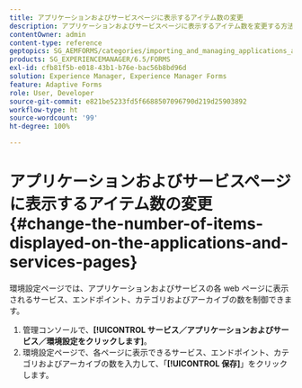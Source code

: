 ```yaml
---
title: アプリケーションおよびサービスページに表示するアイテム数の変更
description: アプリケーションおよびサービスページに表示するアイテム数を変更する方法について説明します。
contentOwner: admin
content-type: reference
geptopics: SG_AEMFORMS/categories/importing_and_managing_applications_and_archives
products: SG_EXPERIENCEMANAGER/6.5/FORMS
exl-id: cfb81f5b-e018-43b1-b76e-bac56b8bd96d
solution: Experience Manager, Experience Manager Forms
feature: Adaptive Forms
role: User, Developer
source-git-commit: e821be5233fd5f6688507096790d219d25903892
workflow-type: ht
source-wordcount: '99'
ht-degree: 100%

---
```


# アプリケーションおよびサービスページに表示するアイテム数の変更 {#change-the-number-of-items-displayed-on-the-applications-and-services-pages}

環境設定ページでは、アプリケーションおよびサービスの各 web ページに表示されるサービス、エンドポイント、カテゴリおよびアーカイブの数を制御できます。

1. 管理コンソールで、**[!UICONTROL サービス／アプリケーションおよびサービス／環境設定をクリックします]**。
1. 環境設定ページで、各ページに表示できるサービス、エンドポイント、カテゴリおよびアーカイブの数を入力して、「**[!UICONTROL 保存]**」をクリックします。
